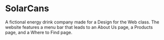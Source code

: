 # SolarCans
A fictional energy drink company made for a Design for the Web class.
The website features a menu bar that leads to an About Us page, a Products page, and a Where to Find page.

